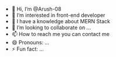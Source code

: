 - 👋 Hi, I’m @Arush-08
- 👀 I’m interested in front-end developer
- 🌱 I have a knowledge about MERN Stack
- 💞️ I’m looking to collaborate on ...
- 📫 How to reach me you can contact me
- 😄 Pronouns: ...
- ⚡ Fun fact: ...

<!---
Arush-08/Arush-08 is a ✨ special ✨ repository because its `README.md` (this file) appears on your GitHub profile.
You can click the Preview link to take a look at your changes.
--->
